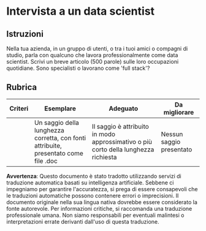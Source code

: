 # Intervista a un data scientist

## Istruzioni

Nella tua azienda, in un gruppo di utenti, o tra i tuoi amici o compagni di studio, parla con qualcuno che lavora professionalmente come data scientist. Scrivi un breve articolo (500 parole) sulle loro occupazioni quotidiane. Sono specialisti o lavorano come 'full stack'?

## Rubrica

| Criteri  | Esemplare                                                                            | Adeguato                                                           | Da migliorare         |
| -------- | ------------------------------------------------------------------------------------ | ------------------------------------------------------------------ | --------------------- |
|          | Un saggio della lunghezza corretta, con fonti attribuite, presentato come file .doc  | Il saggio è attribuito in modo approssimativo o più corto della lunghezza richiesta | Nessun saggio presentato |

**Avvertenza**: 
Questo documento è stato tradotto utilizzando servizi di traduzione automatica basati su intelligenza artificiale. Sebbene ci impegniamo per garantire l'accuratezza, si prega di essere consapevoli che le traduzioni automatiche possono contenere errori o imprecisioni. Il documento originale nella sua lingua nativa dovrebbe essere considerato la fonte autorevole. Per informazioni critiche, si raccomanda una traduzione professionale umana. Non siamo responsabili per eventuali malintesi o interpretazioni errate derivanti dall'uso di questa traduzione.